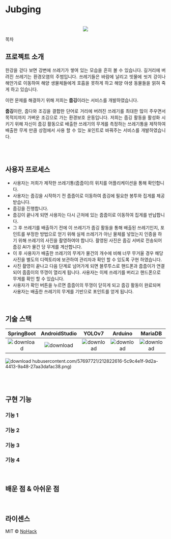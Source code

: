 # Jubging

<p align="center">
  <br>
  <img src="./">
  <br>
</p>

목차

## 프로젝트 소개

<p align="justify">
한강을 걷다 보면 강변에 쓰레기가 쌓여 있는 모습을 흔히 볼 수 있습니다. 길거리에 버려진 쓰레기는 환경오염의 주범입니다. 쓰레기들은 바람에 날리고 빗물에 씻겨 강이나 해안가로 이동하여 해양 생물체들에게 호흡을 못하게 하고 해양 야생 동물들을 얽혀 죽게 하고 있습니다.

이런 문제를 해결하기 위해 저희는 <strong>줍깅</strong>이라는 서비스를 개발하였습니다.

<p align="justify">
<strong>줍깅</strong>이란, 줍다와 조깅을 결합한 단어로 거리에 버려진 쓰레기를 최대한 많이 주우면서 목적지까지 가벼운 조깅으로 가는 환경보호 운동입니다. 저희는 줍깅 활동을 활성화 시키기 위해 자신이 줍깅 활동으로 배출한 쓰레기의 무게를 측정하는 쓰레기통을 제작하여 배출한 무게 만큼 상점에서 사용 할 수 있는 포인트로 바꿔주는 서비스를 개발하였습니다.
<p align="center">

<br><br>

## 사용자 프로세스

- 사용자는 저희가 제작한 쓰레기통(줍줍이)의 위치를 어플리케이션을 통해 확인합니다. 
- 사용자는 줍깅을 시작하기 전 줍줍이로 이동하여 줍깅에 필요한 봉투와 집게를 제공 받습니다. 
- 줍깅을 진행합니다. 
- 줍깅이 끝나게 되면 사용자는 다시 근처에 있는 줍줍이로 이동하여 집게를 반납합니다.
- 그 후 쓰레기를 배출하기 전에 이 쓰레기가 줍깅 활동을 통해 배출된 쓰레기인지, 포인트를 부정한 방법으로 얻기 위해 실제 쓰레기가 아닌 물체를 넣었는지 인증을 하기 위해 쓰레기의 사진을 촬영하여야 합니다. 촬영된 사진은 줍깅 서버로 전송되어 줍깅 AI가 물건 당 무게를 계산합니다.
- 이 후 사용자가 배출한 쓰레기의 무게가 물건의 개수에 비해 너무 무거울 경우 해당 사진을 별도의 디렉토리에 보관하여 관리자과 확인 할 수 있도록 구현 하였습니다.
- 사진 촬영이 끝나고 다음 단계로 넘어가게 되면 블루투스로 핸드폰과 줍줍이가 연결되어 줍줍이의 뚜껑이 열리게 됩니다. 사용자는 이제 쓰레기를 버리고 핸드폰으로 무게를 확인 할 수 있습니다. 
- 사용자가 확인 버튼을 누르면 줍줍이의 뚜껑이 닫히게 되고 줍깅 활동이 완료되며 사용자는 배출한 쓰레기의 무게를 기반으로 포인트를 얻게 됩니다. 

<p align="center">

</p>

<br>

## 기술 스택

| SpringBoot | AndroidStudio | YOLOv7 |  Arduino  | MariaDB | 
| :--------: | :-----------: | :----: | :-------: | :-----: |
| ![download](https://user-images.githubusercontent.com/57697721/212822963-ea9d4411-aa16-43ad-850f-833ea0f6ec4a.png)|![download](https://user-images.githubusercontent.com/57697721/212823050-29c4b1ac-30aa-472f-bffc-6f7464120a2a.png)|![download](https://user-images.githubusercontent.com/57697721/212823170-bd44aed4-1d2d-4253-a276-2033da9f47cf.png)|![download](https://user-images.githubusercontent.com/57697721/212823246-c60a4f55-e24b-4eed-b1f4-7bf1042ced9e.png)|![download](https://user-images.githubusercontent.com/57697721/212823310-b51e3fa5-6216-465a-a5eb-4cf77a92d041.jpg)|

![download](https://user-images.githubusercontent.com/57697721/212822919-908cc269-21c7-4638-8157-92d4c9360d1a.png)
hubusercontent.com/57697721/212822616-5c9c4e1f-9d2a-4413-9a48-27aa3dafac38.png)


<br><br>


## 구현 기능

### 기능 1

### 기능 2

### 기능 3

### 기능 4

<br>

## 배운 점 & 아쉬운 점

<p align="justify">

</p>

<br>

## 라이센스

MIT &copy; [NoHack](mailto:lbjp114@gmail.com)

<!-- Stack Icon Refernces -->

[js]: /images/stack/javascript.svg
[ts]: /images/stack/typescript.svg
[react]: /images/stack/react.svg
[node]: /images/stack/node.svg
